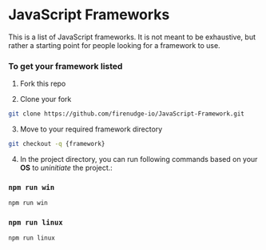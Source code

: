 # JavaScript Frameworks

This is a list of JavaScript frameworks. It is not meant to be exhaustive, but rather a starting point for people looking for a framework to use.


### To get your framework listed

1. Fork this repo


2. Clone your fork

```bash
git clone https://github.com/firenudge-io/JavaScript-Framework.git
```

3. Move to your required framework directory

```bash
git checkout -q {framework}
```

4. In the project directory, you can run following commands based on your **OS** to *uninitiate* the project.:

### `npm run win`

```bash
npm run win
```

### `npm run linux`

```bash
npm run linux
```
